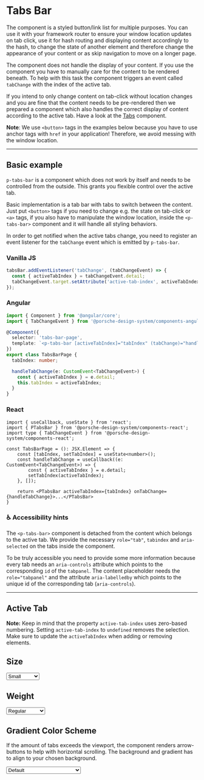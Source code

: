 # Tabs Bar

The component is a styled button/link list for multiple purposes. You can use it with your framework router to ensure
your window location updates on tab click, use it for hash routing and displaying content accordingly to the hash, to change the state of another element
and therefore change the appearance of your content or as skip navigation to move on a longer page.

The component does not handle the display of your content. If you use the component you have to manually care for the
content to be rendered beneath. To help with this task the component triggers an event called `tabChange` with the index
of the active tab.

If you intend to only change content on tab-click without location changes and you are fine that the content needs to be pre-rendered then we prepared a component which also
handles the correct display of content according to the active tab. Have a look at the [Tabs](components/tabs) component.

**Note**: We use `<button>` tags in the examples below because you have to use anchor tags with `href`
in your application! Therefore, we avoid messing with the window location.

---

## Basic example

`p-tabs-bar` is a component which does not work by itself and needs to be controlled from the outside.
This grants you flexible control over the active tab.


Basic implementation is a tab bar with tabs to switch between the content. Just put `<button>` tags if you need to change e.g. the state on tab-click or `<a>`
tags, if you also have to manipulate the window location, inside the `<p-tabs-bar>` component and it will handle all styling behaviors.

In order to get notified when the active tabs change, you need to register an event listener for the `tabChange` event which is emitted by `p-tabs-bar`.

### Vanilla JS

```js
tabsBar.addEventListener('tabChange', (tabChangeEvent) => {
  const { activeTabIndex } = tabChangeEvent.detail;
  tabChangeEvent.target.setAttribute('active-tab-index', activeTabIndex);
});
```

### Angular

```ts
import { Component } from '@angular/core';
import { TabChangeEvent } from '@porsche-design-system/components-angular/lib/types';

@Component({
  selector: 'tabs-bar-page',
  template: `<p-tabs-bar [activeTabIndex]="tabIndex" (tabChange)="handleTabChange($event)">...</p-tabs-bar>`,
})
export class TabsBarPage {
  tabIndex: number;

  handleTabChange(e: CustomEvent<TabChangeEvent>) {
    const { activeTabIndex } = e.detail;
    this.tabIndex = activeTabIndex;
  }
}
```

### React

```tsx
import { useCallback, useState } from 'react';
import { PTabsBar } from '@porsche-design-system/components-react';
import type { TabChangeEvent } from '@porsche-design-system/components-react';

const TabsBarPage = (): JSX.Element => {
    const [tabIndex, setTabIndex] = useState<number>();
    const handleTabChange = useCallback((e: CustomEvent<TabChangeEvent>) => {
        const { activeTabIndex } = e.detail;
        setTabIndex(activeTabIndex);
    }, []);

    return <PTabsBar activeTabIndex={tabIndex} onTabChange={handleTabChange}>...</PTabsBar>
}
```


<Playground :markup="basicButton" :config="config"></Playground>
<Playground :markup="basicAnchor" :config="config"></Playground>

### ♿️ Accessibility hints

The `<p-tabs-bar>` component is detached from the content which belongs to the active tab. We provide the necessary `role="tab"`, `tabindex` and `aria-selected` on the tabs inside the component.

To be truly accessible you need to provide some more information because every tab needs an `aria-controls` attribute which points to the corresponding `id` of the `tabpanel`. 
The content placeholder needs the `role="tabpanel"` and the attribute `aria-labelledby` which points to the unique id of the corresponding tab (`aria-controls`).

<Playground class="playground-tabs-bar" :markup="accessibility" :config="config"></Playground>

---
## Active Tab

**Note:** Keep in mind that the property `active-tab-index` uses zero-based numbering. Setting `active-tab-index` to `undefined` removes the selection. Make sure to update the `activeTabIndex` when adding or removing elements.

<Playground class="playground-tabs-bar" :markup="activeTab" :config="config"></Playground>

## Size

<Playground :markup="sizeMarkup" :config="config">
  <select v-model="size">
    <option disabled>Select size</option>
    <option value="small">Small</option>
    <option value="medium">Medium</option>
  </select>
</Playground>

## Weight

<Playground :markup="weightMarkup" :config="config">
  <select v-model="weight">
    <option disabled>Select weight</option>
    <option value="regular">Regular</option>
    <option value="semibold">SemiBold</option>
  </select>
</Playground>

## Gradient Color Scheme

If the amount of tabs exceeds the viewport, the component renders arrow-buttons to help with horizontal scrolling.
The background and gradient has to align to your chosen background.

<Playground :markup="gradientMarkup" :config="{ ...config, colorScheme: gradientColorScheme }">
  <select v-model="gradientColorScheme">
    <option disabled>Select gradient-color-scheme</option>
    <option value="default">Default</option>
    <option value="surface">Surface</option>
  </select>
</Playground>

<script lang="ts">
  import Vue from 'vue';
  import Component from 'vue-class-component';
  
  const buildButton = (name: string) => `  <button type="button">Tab ${name}</button>`;
  const buildAnchor = (name: string) => `  <a>Tab ${name}</a>`;
  const buildTabPanel = (id: number) => `<div id="tab-panel-${id}" hidden role="tabpanel" aria-labelledby="tab-item-${id}">
  <p-text>Your content of Tab ${id}</p-text> 
</div>`;
  
  @Component
  export default class Code extends Vue {
    config = { themeable: true };

    weight = 'semibold';
    size = 'medium';
    gradientColorScheme = 'surface';

    basicButton =
`<p-tabs-bar>
${['One', 'Two', 'Three'].map(buildButton).join('\n')}
</p-tabs-bar>`;

    basicAnchor =
`<p-tabs-bar>
${['One', 'Two', 'Three'].map(buildAnchor).join('\n')}
</p-tabs-bar>`;

    accessibility =
`<p-tabs-bar active-tab-index="0">
  <button type="button" id="tab-item-1" aria-controls="tab-panel-1">Tab One</button>
  <button type="button" id="tab-item-2" aria-controls="tab-panel-2">Tab Two</button>
  <button type="button" id="tab-item-3" aria-controls="tab-panel-3">Tab Three</button>
</p-tabs-bar>
 
${[1, 2, 3].map(buildTabPanel).join('\n')}`;

    get sizeMarkup() {
      return `<p-tabs-bar size="${this.size}">
${['One', 'Two', 'Three'].map(buildButton).join('\n')}
</p-tabs-bar>`;
    }

    get weightMarkup() {
      return `<p-tabs-bar weight="${this.weight}">
${['One', 'Two', 'Three'].map(buildButton).join('\n')}
</p-tabs-bar>`;
    }
    
    get gradientMarkup() {
      return `<p-tabs-bar gradient-color-scheme="${this.gradientColorScheme}">
${['One', 'Two', 'Three', 'Four', 'Five', 'Six', 'Seven', 'Eight', 'Nine', 'Ten', 'Eleven', 'Twelve', 'Thirteen', 'Fourteen', 'Fifteen', 'Sixteen', 'Seventeen', 'Eighteen', 'Nineteen', 'Twenty']
  .map(buildButton).join('\n')}
</p-tabs-bar>`;
    }
    
    activeTab =
`<p-tabs-bar active-tab-index="0">
${['One', 'Two', 'Three'].map(buildButton).join('\n')}
</p-tabs-bar>`;
    
    mounted(){
      // initially update tabsBars with activeTabIndex attribute in playground
     this.updateAndRegister();
      
      // theme switch needs to register event listeners again
      const themeTabs = this.$el.querySelectorAll('.playground > p-tabs-bar');      
      themeTabs.forEach(tabs => tabs.addEventListener('tabChange', (e) => {
        this.updateAndRegister(); 
      }));    
    }
    
    updated(){
      this.registerEvents();
    }

    updateAndRegister() {
      this.updateActiveTabIndex(this.$el.querySelector('.playground-tabs-bar .example p-tabs-bar'));      
      this.registerEvents();
    }
    
    registerEvents() {
      const tabsBars = this.$el.querySelectorAll('.playground:not(.playground-tabs-bar) .example .demo p-tabs-bar');
      tabsBars.forEach(tabsBar => tabsBar.addEventListener('tabChange', this.handleTabChange));

      //bind tabsBars with activeTabIndex set as attribute
      const tabsBarsWithActiveIndex = this.$el.querySelectorAll('.playground-tabs-bar .example .demo p-tabs-bar');
      tabsBarsWithActiveIndex.forEach(tabsBar => tabsBar.addEventListener('tabChange', (e: CustomEvent<TabChangeEvent>)=> {
        this.handleTabChange(e);
        this.updateActiveTabIndex(e.target, e.detail.activeTabIndex);
      }));
    }
    
    hiddenNodes = null;
    handleTabChange =  (e: CustomEvent) => {
        const { activeTabIndex } = e.detail;
        e.target.setAttribute('active-tab-index', activeTabIndex);     
    }

    updateActiveTabIndex = (tabs: HTMLElement, newIndex: number = 0) => {
      // manipulate code only section only in order to not rerender component and loose animations
      const example = tabs.parentElement.parentElement;
      const demo = example.querySelector('.demo');
      const code = example.querySelector('code');
      const attrs = code.querySelectorAll('.token:first-child .attr-value');
      
      // manipulate activeTabIndex
      if (attrs.length) {
        attrs[attrs.length - 1].innerText = `="${newIndex}"`; 
      }
      
      // manipulate hidden attribute in code of accessibility playground
      if (code.innerHTML.includes('Your content of Tab')) {
        if (!this.hiddenNodes) {
          this.hiddenNodes = document.evaluate("//span[text()='hidden']", document, null, XPathResult.ORDERED_NODE_SNAPSHOT_TYPE, null);
        }

        // hide/show and adjust offset of hidden attribute
        for (let i = 0; i < this.hiddenNodes.snapshotLength; i++) {
          const item = this.hiddenNodes.snapshotItem(i);
          item.style.marginLeft = '';
          item.innerText = 'hidden';
          
          if (i === newIndex) {
            item.style.marginLeft = '-9px';
            item.innerText = '';
          }
        }
        
        const panels = Array.from(demo.querySelectorAll('[role="tabpanel"]'));
        panels.forEach((panel, i) => {
          panel.setAttribute('hidden', '');
          if (i === newIndex) {
            panel.removeAttribute('hidden');
          }
        });
      }
    }
  }
</script>